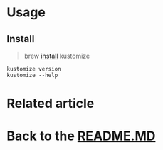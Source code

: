 # Usage

## Install

> brew [install][kustomize_brew_install] kustomize

```shell
kustomize version
kustomize --help
```

# Related article

# Back to the [README.MD][readme]

[readme]:<../README.MD>

[kustomize_brew_install]:<https://formulae.brew.sh/formula/kustomize>
